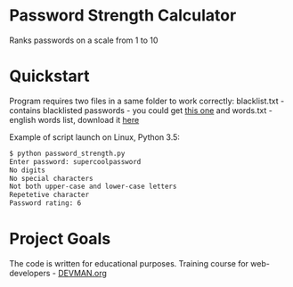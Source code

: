 # Password Strength Calculator

Ranks passwords on a scale from 1 to 10

# Quickstart

Program requires two files in a same folder to work correctly: blacklist.txt - contains blacklisted passwords - you could get [this one](https://github.com/danielmiessler/SecLists/raw/master/Passwords/Common-Credentials/10-million-password-list-top-1000000.txt) and words.txt - english words list, download it [here](https://github.com/dwyl/english-words/raw/master/words.txt)

Example of script launch on Linux, Python 3.5:

```bash
$ python password_strength.py
Enter password: supercoolpassword
No digits
No special characters
Not both upper-case and lower-case letters
Repetetive character
Password rating: 6
```

# Project Goals

The code is written for educational purposes. Training course for web-developers - [DEVMAN.org](https://devman.org)
